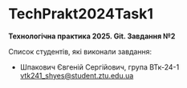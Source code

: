 # TechPrakt2024Task1
**Технологічна практика 2025. Git. Завдання №2**

Список студентів, які виконали завдання:
* Шпакович Євгеній Сергійович, група ВТк-24-1
vtk241_shyes@student.ztu.edu.ua
